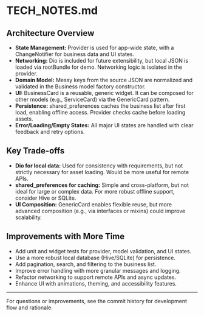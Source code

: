 # TECH_NOTES.md

## Architecture Overview

- **State Management:** Provider is used for app-wide state, with a ChangeNotifier for business data and UI states.
- **Networking:** Dio is included for future extensibility, but local JSON is loaded via rootBundle for demo. Networking logic is isolated in the provider.
- **Domain Model:** Messy keys from the source JSON are normalized and validated in the Business model factory constructor.
- **UI:** BusinessCard is a reusable, generic widget. It can be composed for other models (e.g., ServiceCard) via the GenericCard<T> pattern.
- **Persistence:** shared_preferences caches the business list after first load, enabling offline access. Provider checks cache before loading assets.
- **Error/Loading/Empty States:** All major UI states are handled with clear feedback and retry options.

## Key Trade-offs

- **Dio for local data:** Used for consistency with requirements, but not strictly necessary for asset loading. Would be more useful for remote APIs.
- **shared_preferences for caching:** Simple and cross-platform, but not ideal for large or complex data. For more robust offline support, consider Hive or SQLite.
- **UI Composition:** GenericCard enables flexible reuse, but more advanced composition (e.g., via interfaces or mixins) could improve scalability.

## Improvements with More Time

- Add unit and widget tests for provider, model validation, and UI states.
- Use a more robust local database (Hive/SQLite) for persistence.
- Add pagination, search, and filtering to the business list.
- Improve error handling with more granular messages and logging.
- Refactor networking to support remote APIs and async updates.
- Enhance UI with animations, theming, and accessibility features.

---

For questions or improvements, see the commit history for development flow and rationale.
